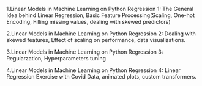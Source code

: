 1.Linear Models in Machine Learning on Python Regression 1: The General Idea behind Linear Regression, Basic Feature Processing(Scaling, One-hot Encoding, Filling missing values, dealing with skewed predictors)

2.Linear Models in Machine Learning on Python Regression 2: Dealing with skewed features, Effect of scaling on performance, data visualizations.

3.Linear Models in Machine Learning on Python Regression 3: Regularzation, Hyperparameters tuning

4.Linear Models in Machine Learning on Python Regression 4: Linear Regression Exercise with Covid Data, animated plots, custom transformers.
